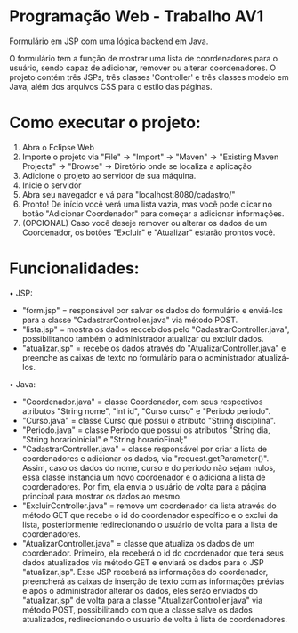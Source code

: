 # Programação Web - Trabalho AV1
Formulário em JSP com uma lógica backend em Java.


O formulário tem a função de mostrar uma lista de coordenadores para o usuário, sendo capaz de adicionar, remover ou alterar coordenadores.
O projeto contém três JSPs, três classes 'Controller' e três classes modelo em Java, além dos arquivos CSS para o estilo das páginas.

# Como executar o projeto:

1. Abra o Eclipse Web
2. Importe o projeto via "File" -> "Import" -> "Maven" -> "Existing Maven Projects" -> "Browse" -> Diretório onde se localiza a aplicação
3. Adicione o projeto ao servidor de sua máquina.
4. Inicie o servidor
5. Abra seu navegador e vá para "localhost:8080/cadastro/"
6. Pronto! De início você verá uma lista vazia, mas você pode clicar no botão "Adicionar Coordenador" para começar a adicionar informações.
7. (OPCIONAL) Caso você deseje remover ou alterar os dados de um Coordenador, os botões "Excluir" e "Atualizar" estarão prontos você. 


# Funcionalidades:

• JSP:

- "form.jsp" = responsável por salvar os dados do formulário e enviá-los para a classe "CadastrarController.java" via método POST.
- "lista.jsp" = mostra os dados reccebidos pelo "CadastrarController.java", possibilitando também o administrador atualizar ou excluir dados.
- "atualizar.jsp" = recebe os dados através do "AtualizarController.java" e preenche as caixas de texto no formulário para o administrador atualizá-los.

• Java:

- "Coordenador.java" = classe Coordenador, com seus respectivos atributos "String nome", "int id", "Curso curso" e "Periodo periodo".
- "Curso.java" = classe Curso que possui o atributo "String disciplina".
- "Periodo.java" = classe Periodo que possui os atributos "String dia, "String horarioInicial" e "String horarioFinal;"
- "CadastrarController.java" = classe responsável por criar a lista de coordenadores e adicionar os dados, via "request.getParameter()". Assim, caso os dados do nome, curso e do periodo não sejam nulos, essa classe instancia um novo coordenador e o adiciona a lista de coordenadores. Por fim, ela envia o usuário de volta para a página principal para mostrar os dados ao mesmo.
- "ExcluirController.java" = remove um coordenador da lista através do método GET que recebe o id do coordenador específico e o exclui da lista, posteriormente redirecionando o usuário de volta para a lista de coordenadores.
- "AtualizarController.java" = classe que atualiza os dados de um coordenador. Primeiro, ela receberá o id do coordenador que terá seus dados atualizados via método GET e enviará os dados para o JSP "atualizar.jsp". Esse JSP receberá as informações do coordenador, preencherá as caixas de inserção de texto com as informações prévias e após o administrador alterar os dados, eles serão enviados do "atualizar.jsp" de volta para a classe "AtualizarController.java" via método POST, possibilitando com que a classe salve os dados atualizados, redirecionando o usuário de volta à lista de coordenadores.

